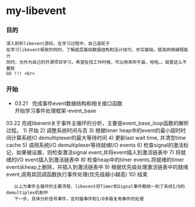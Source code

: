# my-libevent
### 目的<br>
    深入剖析libevent源码，在学习过程中，自己造轮子
    在学习libevent框架的同时，了解底层基础数据结构和设计技巧，夯实基础，提高网络编程能力
    同时，也作为自己的开源项目学习，希望在找工作时候，可以用来吹牛逼，哈哈。。就是这么不要脸
    GO !!! <br>


### 开始<br>
* 03.21   完成事件event数据结构和相关接口函数<br>
          开始学习事件处理框架-event_base

03.22  完成libevent关于事件主循环的分析，主要是event_base_loop函数的解析过程。
       1) 开始
       2) 调整系统时间与否
       3) 根据timer heap中的event的最小超时时间计算系统IO demultiplexer的最大等待时间
       4) 更新last wait time, 并清空time cache
       5) 调用系统I/O demultiplexer等待就绪I/O events
       6) 检查signal的激活标记，如果被设置，则检查激活signal event,并将event插入到激活链表中
       7) 将就绪的I/O event插入到激活链表中
       8) 检查heap中的timer events,将就绪的timer event从heap上删除，并插入到激活链表中
       9) 根据优先级处理激活链表中的就绪event,调用其回调函数执行事件处理(优先级越小越高)
       10) 结束

       以上为事件主循环的主要流程，libevent将Timer和Signal事件都统一到了系统I/O的demultiplex机制中
       下一步，具体分析信号事件，定时器事件和I/O多路复用事件的处理
 
